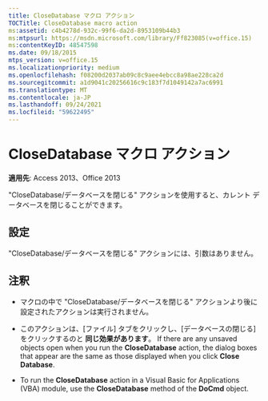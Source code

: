 ```yaml
---
title: CloseDatabase マクロ アクション
TOCTitle: CloseDatabase macro action
ms:assetid: c4b4278d-932c-99f6-da2d-8953109b44b3
ms:mtpsurl: https://msdn.microsoft.com/library/Ff823085(v=office.15)
ms:contentKeyID: 48547598
ms.date: 09/18/2015
mtps_version: v=office.15
ms.localizationpriority: medium
ms.openlocfilehash: f08200d2037ab09c8c9aee4ebcc8a98ae228ca2d
ms.sourcegitcommit: a1d9041c20256616c9c183f7d1049142a7ac6991
ms.translationtype: MT
ms.contentlocale: ja-JP
ms.lasthandoff: 09/24/2021
ms.locfileid: "59622495"
---
```

# <a name="closedatabase-macro-action"></a>CloseDatabase マクロ アクション


**適用先**: Access 2013、Office 2013

"CloseDatabase/データベースを閉じる" アクションを使用すると、カレント データベースを閉じることができます。

## <a name="setting"></a>設定

"CloseDatabase/データベースを閉じる" アクションには、引数はありません。

## <a name="remarks"></a>注釈

  - マクロの中で "CloseDatabase/データベースを閉じる" アクションより後に設定されたアクションは実行されません。

  - このアクションは、[ファイル] タブをクリックし、[データベースの閉じる] をクリックするのと **同じ効果があります**。 If there are any unsaved objects open when you run the **CloseDatabase** action, the dialog boxes that appear are the same as those displayed when you click **Close Database**.

  - To run the **CloseDatabase** action in a Visual Basic for Applications (VBA) module, use the **CloseDatabase** method of the **DoCmd** object.

